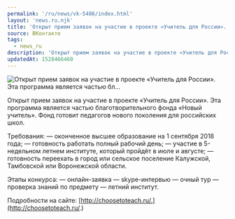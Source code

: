 ```yaml
---
permalink: '/ru/news/vk-5486/index.html'
layout: 'news.ru.njk'
title: 'Открыт прием заявок на участие в проекте «Учитель для России». Эта программа является частью бл…'
source: ВКонтакте
tags:
  - news_ru
description: 'Открыт прием заявок на участие в проекте «Учитель для России». Эта программа является частью бл…'
updatedAt: 1528466460
---
```

![Открыт прием заявок на участие в проекте «Учитель для России». Эта программа является частью бл…](https://sun9-70.userapi.com/impf/c846221/v846221540/6d279/AViMELYGFXM.jpg?size=900x600&quality=96&proxy=1&sign=4245f360aea1fc698af43640e076444b&c_uniq_tag=AHVsffJ6CAl4rx7ipwgqH04XMTVeAo-PrHdNSptiJHs&type=album)

Открыт прием заявок на участие в проекте «Учитель для России». Эта программа является частью благотворительного фонда «Новый учитель». Фонд готовит педагогов нового поколения для российских школ.

Требования:
— оконченное высшее образование на 1 сентября 2018 года;
— готовность работать полный рабочий день;
— участие в 5-недельном летнем институте, который пройдёт в июле и августе;
— готовность переехать в город или сельское поселение Калужской, Тамбовской или Воронежской области.

Этапы конкурса:
— онлайн-заявка — skype-интервью — очный тур — проверка знаний по предмету — летний институт.

Подробности на сайте: [http://choosetoteach.ru/.](http://choosetoteach.ru/.)
